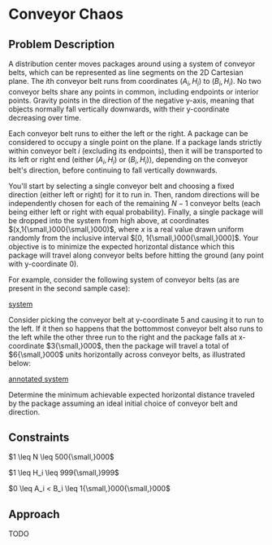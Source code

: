 # Conveyor Chaos

## Problem Description

A distribution center moves packages around using a system of conveyor belts, which can be represented as line segments on the 2D Cartesian plane. The $i\text{th}$ conveyor belt runs from coordinates $(A_i,H_i)$ to $(B_i,H_i)$. No two conveyor belts share any points in common, including endpoints or interior points. Gravity points in the direction of the negative y-axis, meaning that objects normally fall vertically downwards, with their y-coordinate decreasing over time.

Each conveyor belt runs to either the left or the right. A package can be considered to occupy a single point on the plane. If a package lands strictly within conveyor belt $i$ (excluding its endpoints), then it will be transported to its left or right end (either $(A_i,H_i)$ or $(B_i,H_i)$), depending on the conveyor belt's direction, before continuing to fall vertically downwards.

You'll start by selecting a single conveyor belt and choosing a fixed direction (either left or right) for it to run in. Then, random directions will be independently chosen for each of the remaining $N-1$ conveyor belts (each being either left or right with equal probability). Finally, a single package will be dropped into the system from high above, at coordinates $(x,1{\small,}000{\small,}000)$, where $x$ is a real value drawn uniform randomly from the inclusive interval $[0, 1{\small,}000{\small,}000]$. Your objective is to minimize the expected horizontal distance which this package will travel along conveyor belts before hitting the ground (any point with y-coordinate $0$).

For example, consider the following system of conveyor belts (as are present in the second sample case):

[system](images/system.png)

Consider picking the conveyor belt at y-coordinate $5$ and causing it to run to the left. If it then so happens that the bottommost conveyor belt also runs to the left while the other three run to the right and the package falls at x-coordinate $3{\small,}000$, then the package will travel a total of $6{\small,}000$ units horizontally across conveyor belts, as illustrated below:

[annotated system](images/annotated%20system.png)

Determine the minimum achievable expected horizontal distance traveled by the package assuming an ideal initial choice of conveyor belt and direction.

## Constraints

$1 \leq N \leq 500{\small,}000$

$1 \leq H_i \leq 999{\small,}999$

$0 \leq A_i < B_i \leq 1{\small,}000{\small,}000$

## Approach

TODO